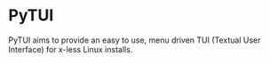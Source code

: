 # PyTUI
PyTUI aims to provide an easy to use, menu driven TUI (Textual User Interface) for x-less Linux installs.

